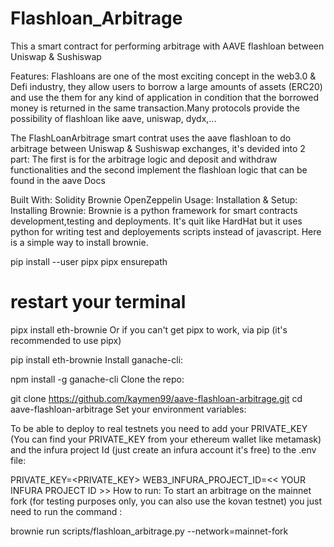 # Flashloan_Arbitrage
This a smart contract for performing arbitrage with AAVE flashloan between Uniswap & Sushiswap

Features:
Flashloans are one of the most exciting concept in the web3.0 & Defi industry, they allow users to borrow a large amounts of assets (ERC20) and use the them for any kind of application in condition that the borrowed money is returned in the same transaction.Many protocols provide the possibility of flashloan like aave, uniswap, dydx,...

The FlashLoanArbitrage smart contrat uses the aave flashloan to do arbitrage between Uniswap & Sushiswap exchanges, it's devided into 2 part: The first is for the arbitrage logic and deposit and withdraw functionalities and the second implement the flashloan logic that can be found in the aave Docs

Built With:
Solidity
Brownie
OpenZeppelin
Usage:
Installation & Setup:
Installing Brownie: Brownie is a python framework for smart contracts development,testing and deployments. It's quit like HardHat but it uses python for writing test and deployements scripts instead of javascript. Here is a simple way to install brownie.

 pip install --user pipx
 pipx ensurepath
 # restart your terminal
 pipx install eth-brownie
Or if you can't get pipx to work, via pip (it's recommended to use pipx)

pip install eth-brownie
Install ganache-cli:

 npm install -g ganache-cli
Clone the repo:

git clone https://github.com/kaymen99/aave-flashloan-arbitrage.git
cd aave-flashloan-arbitrage
Set your environment variables:

To be able to deploy to real testnets you need to add your PRIVATE_KEY (You can find your PRIVATE_KEY from your ethereum wallet like metamask) and the infura project Id (just create an infura account it's free) to the .env file:

PRIVATE_KEY=<PRIVATE_KEY>
WEB3_INFURA_PROJECT_ID=<< YOUR INFURA PROJECT ID >>
How to run:
To start an arbitrage on the mainnet fork (for testing purposes only, you can also use the kovan testnet) you just need to run the command :

brownie run scripts/flashloan_arbitrage.py --network=mainnet-fork
